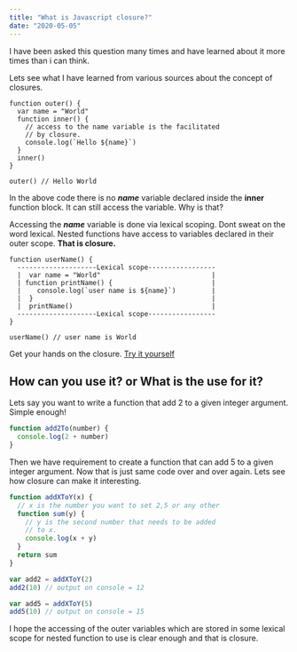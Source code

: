 ```yaml
---
title: "What is Javascript closure?"
date: "2020-05-05"
---
```


I have been asked this question many times and have learned
about it more times than i can think.

Lets see what I have learned from various sources about the concept of closures.

```javascript{numberLines:false}
function outer() {
  var name = "World"
  function inner() {
    // access to the name variable is the facilitated
    // by closure.
    console.log(`Hello ${name}`)
  }
  inner()
}

outer() // Hello World
```

In the above code there is no _**name**_ variable declared inside the **inner** function block.
It can still access the variable. Why is that?

Accessing the _**name**_ variable is done via lexical scoping. Dont sweat on the word lexical.
Nested functions have access to variables declared in their outer scope. **That is closure.**

```javascript{numberLines:false}
function userName() {
  --------------------Lexical scope-----------------
  |  var name = "World"                            |
  | function printName() {                         |
  |    console.log(`user name is ${name}`)         |
  |  }                                             |
  |  printName()                                   |
  --------------------Lexical scope-----------------
}

userName() // user name is World
```

Get your hands on the closure. [Try it yourself](https://jsbin.com/nitiyiy/edit?js,console)

## How can you use it? or What is the use for it?

Lets say you want to write a function that add 2 to a given integer argument.
Simple enough!

```javascript
function add2To(number) {
  console.log(2 + number)
}
```

Then we have requirement to create a function that can add 5 to a given integer argument.
Now that is just same code over and over again. Lets see how closure can make it interesting.

```javascript
function addXToY(x) {
  // x is the number you want to set 2,5 or any other
  function sum(y) {
    // y is the second number that needs to be added
    // to x.
    console.log(x + y)
  }
  return sum
}

var add2 = addXToY(2)
add2(10) // output on console = 12

var add5 = addXToY(5)
add5(10) // output on console = 15
```

I hope the accessing of the outer variables which are stored in some lexical scope for nested
function to use is clear enough and that is closure.

